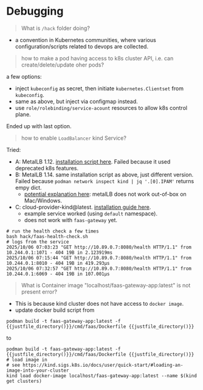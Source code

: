 # Debugging

> What is `/hack` folder doing?

- a convention in Kubernetes communities, where various configuration/scripts related to devops are collected.

> how to make a pod having access to k8s cluster API, i.e. can create/delete/update oher pods?

a few options:
- inject `kubeconfig` as secret, then initiate `kubernetes.Clientset` from `kubeconfig`.
- same as above, but inject via configmap instead.
- use `role/rolebinding/service-acount` resources to allow k8s control plane.

Ended up with last option.

> how to enable `LoadBalancer` kind Service?

Tried:
- A: MetalLB 1.12. [installation script here](https://github.com/luksa/kubernetes-in-action-2nd-edition/blob/a511b9ede8b34f25b1b0f748e742be770f091f74/Chapter11/install-metallb-kind.sh#L4). Failed because it used deprecated k8s features.
- B: MetalLB 1.14. same installation script as above, just different version. Failed because `podman network inspect kind | jq '.[0].IPAM'` returns empy dict.
    - [potential explanation here](https://github.com/kubernetes-sigs/kind/issues/3560): metalLB does not work out-of-box on Mac/Windows.
- C: cloud-provider-kind@latest. [installation guide here](https://kind.sigs.k8s.io/docs/user/loadbalancer/).
    - example service worked (using `default` namespace).
    - does not work with `faas-gateway` yet.


```shell
# run the health check a few times
bash hack/faas-health-check.sh
# logs from the service
2025/10/06 07:03:23 "GET http://10.89.0.7:8080/health HTTP/1.1" from 10.244.0.1:1071 - 404 19B in 2.123919ms
2025/10/06 07:15:44 "GET http://10.89.0.7:8080/health HTTP/1.1" from 10.244.0.1:8010 - 404 19B in 419.293µs
2025/10/06 07:32:57 "GET http://10.89.0.7:8080/health HTTP/1.1" from 10.244.0.1:6069 - 404 19B in 107.001µs
```

> What is Container image "localhost/faas-gateway-app:latest" is not present error?

- This is because kind cluster does not have access to `docker image`.
- update docker build script from

```shell
podman build -t faas-gateway-app:latest -f {{justfile_directory()}}/cmd/faas/Dockerfile {{justfile_directory()}}
```
to 

```shell
podman build -t faas-gateway-app:latest -f {{justfile_directory()}}/cmd/faas/Dockerfile {{justfile_directory()}}
# load image in
# see https://kind.sigs.k8s.io/docs/user/quick-start/#loading-an-image-into-your-cluster
kind load docker-image localhost/faas-gateway-app:latest --name $(kind get clusters)
```